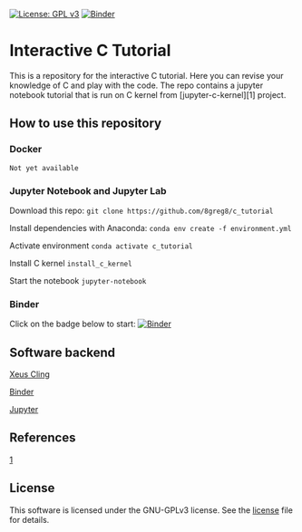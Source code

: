 [![License: GPL v3](https://img.shields.io/badge/License-GPLv3-blue.svg)](https://www.gnu.org/licenses/gpl-3.0)
[![Binder](https://mybinder.org/badge_logo.svg)](https://mybinder.org/v2/gh/8greg8/c_tutorial/master?urlpath=lab)

# Interactive C Tutorial

This is a repository for the interactive C tutorial. Here you can revise your knowledge of C and play with the code. 
The repo contains a jupyter notebook tutorial that is run on C kernel from [jupyter-c-kernel][1] project.

## How to use this repository
### Docker
`Not yet available`

### Jupyter Notebook and Jupyter Lab
Download this repo:
`git clone https://github.com/8greg8/c_tutorial`

Install dependencies with Anaconda:
`conda env create -f environment.yml`

Activate environment
`conda activate c_tutorial`

Install C kernel
`install_c_kernel`

Start the notebook
`jupyter-notebook`

### Binder
Click on the badge below to start:
[![Binder](https://mybinder.org/badge_logo.svg)](https://mybinder.org/v2/gh/8greg8/c_tutorial/master?urlpath=lab)

## Software backend
[Xeus Cling](https://github.com/QuantStack/xeus-cling# "Xeus Cling")

[Binder](https://mybinder.org/)

[Jupyter](https://jupyter.org/)

## References
[1](https://github.com/brendan-rius/jupyter-c-kernel)

## License
This software is licensed under the GNU-GPLv3 license. See the [license](LICENSE) file for details.
